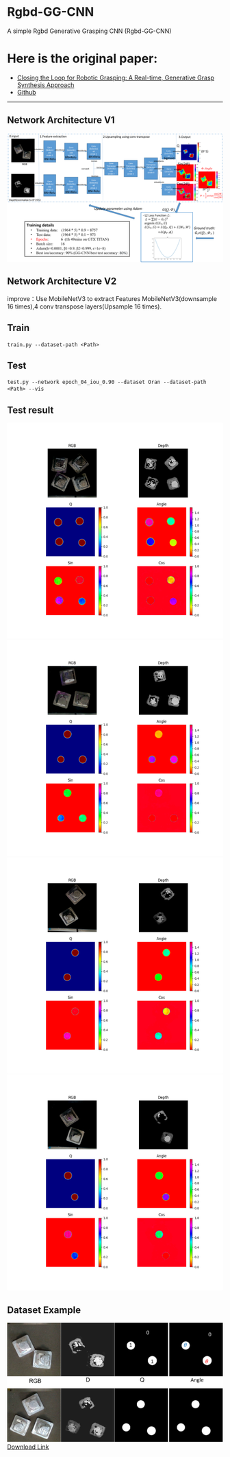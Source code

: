 # Rgbd-GG-CNN
A simple Rgbd Generative Grasping CNN (Rgbd-GG-CNN)
# Here is the original paper: 
* [Closing the Loop for Robotic Grasping: A Real-time, Generative Grasp Synthesis Approach](https://arxiv.org/abs/1804.05172)
* [Github](https://github.com/dougsm/ggcnn)
---
## Network Architecture V1
![img](img/network.png)
## Network Architecture V2
improve：Use MobileNetV3 to extract Features
MobileNetV3(downsample 16 times),4 conv transpose layers(Upsample 16 times).
## Train
	train.py --dataset-path <Path>
## Test
	test.py --network epoch_04_iou_0.90 --dataset Oran --dataset-path <Path> --vis
## Test result
![img](img/test_example5.png)
![img](img/test_example2.png)
![img](img/test_example3.png)
![img](img/test_example4.png)
## Dataset Example
![img](img/dataset_Example.png)
[Download Link](https://gsnckuedutw-my.sharepoint.com/:f:/g/personal/p76083029_gs_ncku_edu_tw/Eoa97q76hi1EqC1UkkFWE-cBGgFkZVHRsflegyYuCVKx9g?e=dUVym8)


